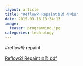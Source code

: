 ```yaml
---
layout: article
title: "Reflow와 Repaint설명 사이트"
date: 2015-03-16 13:34:13
image: 
  teaser: programming.jpg
categories: technology
---
```


#reflow와 repaint

[Reflow와 Repaint 설명 pdf](http://lists.w3.org/Archives/Public/public-html-ig-ko/2011Sep/att-0030/Reflow_____________________________Tip.pdf  
)  
  
